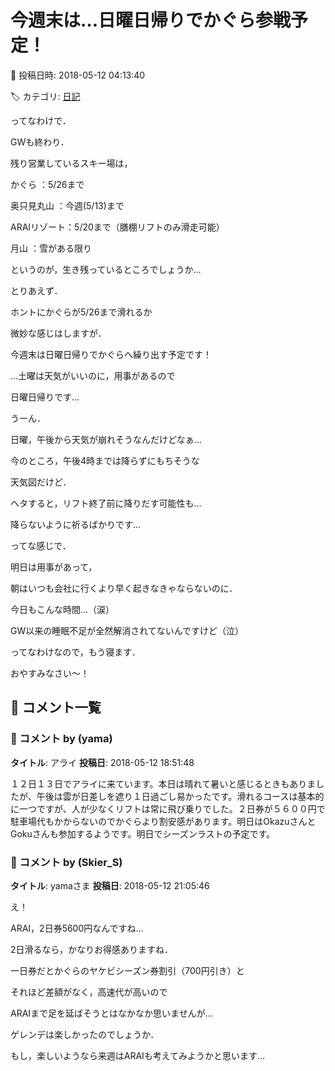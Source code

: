 # 今週末は…日曜日帰りでかぐら参戦予定！

📅 投稿日時: 2018-05-12 04:13:40

🏷️ カテゴリ: [日記](cc4b5682fb7b8b144980957a978653fb0.md)

ってなわけで．


GWも終わり．


残り営業しているスキー場は，





かぐら      ：5/26まで


奥只見丸山  ：今週(5/13)まで


ARAIリゾート：5/20まで（膳棚リフトのみ滑走可能）


月山        ：雪がある限り





というのが，生き残っているところでしょうか…


とりあえず．


ホントにかぐらが5/26まで滑れるか


微妙な感じはしますが．


今週末は日曜日帰りでかぐらへ繰り出す予定です！





…土曜は天気がいいのに，用事があるので


日曜日帰りです…


うーん．


日曜，午後から天気が崩れそうなんだけどなぁ…


今のところ，午後4時までは降らずにもちそうな


天気図だけど．


ヘタすると，リフト終了前に降りだす可能性も…


降らないように祈るばかりです…





ってな感じで．


明日は用事があって，


朝はいつも会社に行くより早く起きなきゃならないのに．


今日もこんな時間…（涙）


GW以来の睡眠不足が全然解消されてないんですけど（泣）


ってなわけなので，もう寝ます．


おやすみなさい～！

## 💬 コメント一覧

### 💬 コメント by (yama)
**タイトル**: アライ
**投稿日**: 2018-05-12 18:51:48

１２日１３日でアライに来ています。本日は晴れて暑いと感じるときもありましたが、午後は雲が日差しを遮り１日過ごし易かったです。滑れるコースは基本的に一つですが、人が少なくリフトは常に飛び乗りでした。２日券が５６００円で駐車場代もかからないのでかぐらより割安感があります。明日はOkazuさんとGokuさんも参加するようです。明日でシーズンラストの予定です。

### 💬 コメント by (Skier_S)
**タイトル**: yamaさま
**投稿日**: 2018-05-12 21:05:46

え！

ARAI，2日券5600円なんですね…

2日滑るなら，かなりお得感ありますね．

一日券だとかぐらのヤケビシーズン券割引（700円引き）と

それほど差額がなく，高速代が高いので

ARAIまで足を延ばそうとはなかなか思いませんが…



ゲレンデは楽しかったのでしょうか．

もし，楽しいようなら来週はARAIも考えてみようかと思います…


